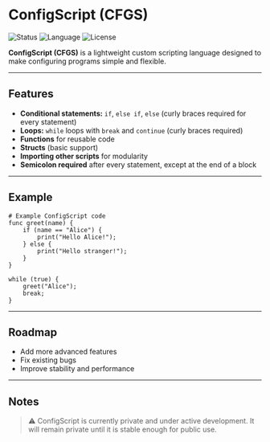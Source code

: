 # ConfigScript (CFGS)

![Status](https://img.shields.io/badge/status-in%20development-yellow)
![Language](https://img.shields.io/badge/language-CFGS-blue)
![License](https://img.shields.io/badge/license-Private-lightgrey)

**ConfigScript (CFGS)** is a lightweight custom scripting language designed to make configuring programs simple and flexible.

---

## Features

- **Conditional statements:** `if`, `else if`, `else` (curly braces required for every statement)  
- **Loops:** `while` loops with `break` and `continue` (curly braces required)  
- **Functions** for reusable code  
- **Structs** (basic support)  
- **Importing other scripts** for modularity  
- **Semicolon required** after every statement, except at the end of a block  

---

## Example

```cfgs
# Example ConfigScript code
func greet(name) {
    if (name == "Alice") {
        print("Hello Alice!");
    } else {
        print("Hello stranger!");
    }
}

while (true) {
    greet("Alice");
    break;
}
```

---

## Roadmap

- Add more advanced features  
- Fix existing bugs  
- Improve stability and performance  

---

## Notes

> ⚠️ ConfigScript is currently private and under active development. It will remain private until it is stable enough for public use.

